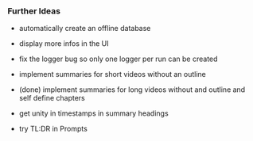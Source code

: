 ### Further Ideas

- automatically create an offline database

- display more infos in the UI

- fix the logger bug so only one logger per run can be created

- implement summaries for short videos without an outline
- (done) implement summaries for long videos without and outline and self define chapters

- get unity in timestamps in summary headings

- try TL:DR in Prompts